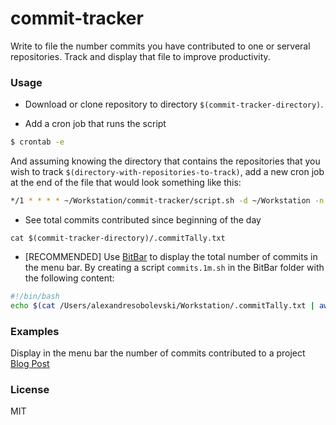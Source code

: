 # commit-tracker
Write to file the number commits you have contributed to one or serveral repositories. Track and display that file to improve productivity.

### Usage

- Download or clone repository to directory `$(commit-tracker-directory)`.

- Add a cron job that runs the script

```bash
$ crontab -e
```

And assuming knowing the directory that contains the repositories that you wish to track `$(directory-with-repositories-to-track)`, add a new cron job at the end of the file that would look something like this:

```bash
*/1 * * * * ~/Workstation/commit-tracker/script.sh -d ~/Workstation -n Alexandre\ Sobolevski > ~/Workstation/commit-tracker/.commitTracker.log 2>&1
```

- See total commits contributed since beginning of the day

`cat $(commit-tracker-directory)/.commitTally.txt`

- [RECOMMENDED] Use [BitBar](https://github.com/matryer/bitbar) to display the total number of commits in the menu bar. By creating a script `commits.1m.sh` in the BitBar folder with the following content:
```bash
#!/bin/bash
echo $(cat /Users/alexandresobolevski/Workstation/.commitTally.txt | awk 'END {print $NF}') 'Commit(s)'
```

### Examples

Display in the menu bar the number of commits contributed to a project
[Blog Post](https://wordpress.com/post/alexandresobolevski.blog/338)


### License

MIT

